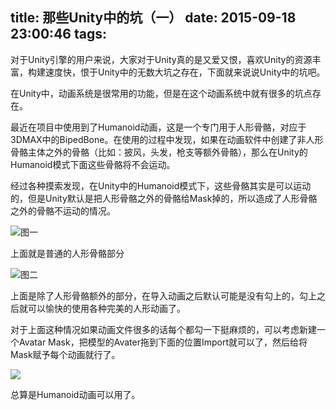 title: 那些Unity中的坑（一）
date: 2015-09-18 23:00:46
tags:
---

对于Unity引擎的用户来说，大家对于Unity真的是又爱又恨，喜欢Unity的资源丰富，构建速度快，恨于Unity中的无数大坑之存在，下面就来说说Unity中的坑吧。

在Unity中，动画系统是很常用的功能，但是在这个动画系统中就有很多的坑点存在。  

最近在项目中使用到了Humanoid动画，这是一个专门用于人形骨骼，对应于3DMAX中的BipedBone。在使用的过程中发现，如果在动画软件中创建了非人形骨骼主体之外的骨骼（比如：披风，头发，枪支等额外骨骼），那么在Unity的Humanoid模式下面这些骨骼将不会运动。

经过各种摸索发现，在Unity中的Humanoid模式下，这些骨骼其实是可以运动的，但是Unity默认是把人形骨骼之外的骨骼给Mask掉的，所以造成了人形骨骼之外的骨骼不运动的情况。

![图一](http://ww2.sinaimg.cn/large/b3ee9d59gw1ew70im33z9j20bk054jrg.jpg)

上面就是普通的人形骨骼部分

![图二](http://ww1.sinaimg.cn/large/b3ee9d59gw1ew70jznfxgj20ar06aglp.jpg)

上面是除了人形骨骼额外的部分，在导入动画之后默认可能是没有勾上的，勾上之后就可以愉快的使用各种完美的人形动画了。

对于上面这种情况如果动画文件很多的话每个都勾一下挺麻烦的，可以考虑新建一个Avatar Mask，把模型的Avater拖到下面的位置Import就可以了，然后给将Mask赋予每个动画就行了。

![](http://ww4.sinaimg.cn/large/b3ee9d59gw1ew70o08t7oj20bv01dq2s.jpg)

总算是Humanoid动画可以用了。
